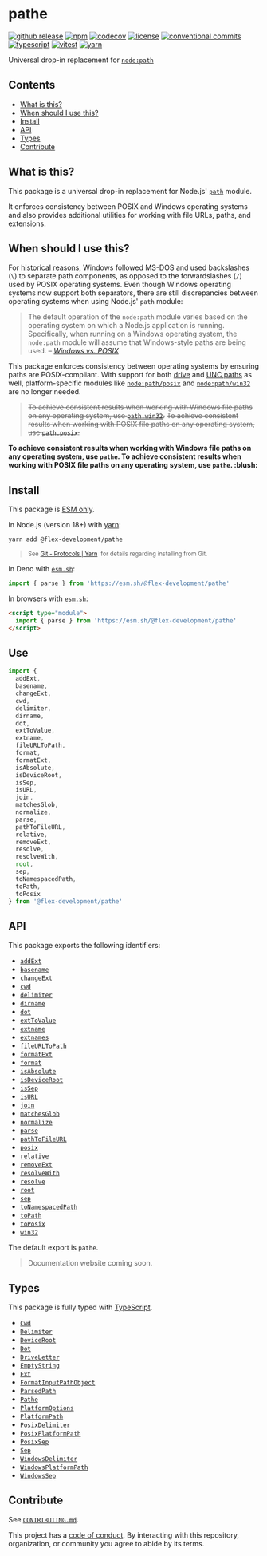 # pathe

[![github release](https://img.shields.io/github/v/release/flex-development/pathe.svg?include_prereleases\&sort=semver)](https://github.com/flex-development/pathe/releases/latest)
[![npm](https://img.shields.io/npm/v/@flex-development/pathe.svg)](https://npmjs.com/package/@flex-development/pathe)
[![codecov](https://codecov.io/gh/flex-development/pathe/branch/main/graph/badge.svg?token=R2TPEBGWXB)](https://codecov.io/gh/flex-development/pathe)
[![license](https://img.shields.io/github/license/flex-development/pathe.svg)](LICENSE.md)
[![conventional commits](https://img.shields.io/badge/-conventional%20commits-fe5196?logo=conventional-commits\&logoColor=ffffff)](https://conventionalcommits.org)
[![typescript](https://img.shields.io/badge/-typescript-3178c6?logo=typescript\&logoColor=ffffff)](https://typescriptlang.org)
[![vitest](https://img.shields.io/badge/-vitest-6e9f18?style=flat\&logo=vitest\&logoColor=ffffff)](https://vitest.dev)
[![yarn](https://img.shields.io/badge/-yarn-2c8ebb?style=flat\&logo=yarn\&logoColor=ffffff)](https://yarnpkg.com)

Universal drop-in replacement for [`node:path`][node-path]

## Contents

- [What is this?](#what-is-this)
- [When should I use this?](#when-should-i-use-this)
- [Install](#install)
- [API](#api)
- [Types](#types)
- [Contribute](#contribute)

## What is this?

This package is a universal drop-in replacement for Node.js' [`path`][node-path] module.

It enforces consistency between POSIX and Windows operating systems and also provides additional utilities for working
with file URLs, paths, and extensions.

## When should I use this?

For [historical reasons][historical-reasons], Windows followed MS-DOS and used backslashes (`\`) to separate path
components, as opposed to the forwardslashes (`/`) used by POSIX operating systems. Even though Windows operating
systems now support both separators, there are still discrepancies between operating systems when using Node.js' `path`
module:

> The default operation of the `node:path` module varies based on the operating system on which a Node.js application is
> running. Specifically, when running on a Windows operating system, the `node:path` module will assume that
> Windows-style paths are being used. – [*Windows vs. POSIX*][windows-vs-posix]

This package enforces consistency between operating systems by ensuring paths are POSIX-compliant. With support for both
[drive][drive-path] and [UNC paths][unc-path] as well, platform-specific modules like
[`node:path/posix`][node-path-posix] and [`node:path/win32`][node-path-win32] are no longer needed.

> ~~To achieve consistent results when working with Windows file paths on any operating system,
> use [`path.win32`][node-path-win32].~~
> ~~To achieve consistent results when working with POSIX file paths on any operating system,
> use [`path.posix`][node-path-posix].~~

**To achieve consistent results when working with Windows file paths on any operating system, use `pathe`. To achieve
consistent results when working with POSIX file paths on any operating system, use `pathe`. \:blush:**

## Install

This package is [ESM only][esm].

In Node.js (version 18+) with [yarn][]:

```sh
yarn add @flex-development/pathe
```

<blockquote>
  <small>
    See <a href='https://yarnpkg.com/protocol/git'>Git - Protocols | Yarn</a>
    &nbsp;for details regarding installing from Git.
  </small>
</blockquote>

In Deno with [`esm.sh`][esmsh]:

```ts
import { parse } from 'https://esm.sh/@flex-development/pathe'
```

In browsers with [`esm.sh`][esmsh]:

```html
<script type="module">
  import { parse } from 'https://esm.sh/@flex-development/pathe'
</script>
```

## Use

```ts
import {
  addExt,
  basename,
  changeExt,
  cwd,
  delimiter,
  dirname,
  dot,
  extToValue,
  extname,
  fileURLToPath,
  format,
  formatExt,
  isAbsolute,
  isDeviceRoot,
  isSep,
  isURL,
  join,
  matchesGlob,
  normalize,
  parse,
  pathToFileURL,
  relative,
  removeExt,
  resolve,
  resolveWith,
  root,
  sep,
  toNamespacedPath,
  toPath,
  toPosix
} from '@flex-development/pathe'
```

## API

This package exports the following identifiers:

- [`addExt`](./src/lib/add-ext.mts)
- [`basename`](./src/lib/basename.mts)
- [`changeExt`](./src/lib/change-ext.mts)
- [`cwd`](./src/lib/cwd.mts)
- [`delimiter`](./src/lib/delimiter.mts)
- [`dirname`](./src/lib/dirname.mts)
- [`dot`](./src/lib/dot.mts)
- [`extToValue`](./src/lib/ext-to-value.mts)
- [`extname`](./src/lib/extname.mts)
- [`extnames`](./src/lib/extnames.mts)
- [`fileURLToPath`](./src/lib/file-url-to-path.mts)
- [`formatExt`](./src/lib/format-ext.mts)
- [`format`](./src/lib/format.mts)
- [`isAbsolute`](./src/lib/is-absolute.mts)
- [`isDeviceRoot`](./src/lib/is-device-root.mts)
- [`isSep`](./src/lib/is-sep.mts)
- [`isURL`](./src/lib/is-url.mts)
- [`join`](./src/lib/join.mts)
- [`matchesGlob`](./src/lib/matches-glob.mts)
- [`normalize`](./src/lib/normalize.mts)
- [`parse`](./src/lib/parse.mts)
- [`pathToFileURL`](./src/lib/path-to-file-url.mts)
- [`posix`](./src/pathe.mts)
- [`relative`](./src/lib/relative.mts)
- [`removeExt`](./src/lib/remove-ext.mts)
- [`resolveWith`](./src/lib/resolve-with.mts)
- [`resolve`](./src/lib/resolve.mts)
- [`root`](./src/lib/root.mts)
- [`sep`](./src/lib/sep.mts)
- [`toNamespacedPath`](./src/lib/to-namespaced-path.mts)
- [`toPath`](./src/lib/to-path.mts)
- [`toPosix`](./src/lib/to-posix.mts)
- [`win32`](./src/pathe.mts)

The default export is `pathe`.

> Documentation website coming soon.

## Types

This package is fully typed with [TypeScript][].

- [`Cwd`](src/types/cwd.mts)
- [`Delimiter`](src/types/delimiter.mts)
- [`DeviceRoot`](src/types/device-root.mts)
- [`Dot`](src/types/dot.mts)
- [`DriveLetter`](src/types/drive-letter.mts)
- [`EmptyString`](src/types/empty-string.mts)
- [`Ext`](src/types/ext.mts)
- [`FormatInputPathObject`](src/interfaces/format-input-path-object.mts)
- [`ParsedPath`](src/interfaces/parsed-path.mts)
- [`Pathe`](src/interfaces/pathe.mts)
- [`PlatformOptions`](src/interfaces/platform-options.mts)
- [`PlatformPath`](src/interfaces/platform-path.mts)
- [`PosixDelimiter`](src/types/delimiter-posix.mts)
- [`PosixPlatformPath`](src/interfaces/platform-path-posix.mts)
- [`PosixSep`](src/types/sep-posix.mts)
- [`Sep`](src/types/sep.mts)
- [`WindowsDelimiter`](src/types/delimiter-windows.mts)
- [`WindowsPlatformPath`](src/interfaces/platform-path-windows.mts)
- [`WindowsSep`](src/types/sep-windows.mts)

## Contribute

See [`CONTRIBUTING.md`](CONTRIBUTING.md).

This project has a [code of conduct](./CODE_OF_CONDUCT.md). By interacting with this repository, organization, or
community you agree to abide by its terms.

[drive-path]: https://learn.microsoft.com/windows/win32/fileio/naming-a-file#naming-conventions

[esm]: https://gist.github.com/sindresorhus/a39789f98801d908bbc7ff3ecc99d99c

[esmsh]: https://esm.sh

[historical-reasons]: https://learn.microsoft.com/archive/blogs/larryosterman/why-is-the-dos-path-character

[node-path-posix]: https://nodejs.org/api/path.html#pathposix

[node-path-win32]: https://nodejs.org/api/path.html#pathwin32

[node-path]: https://nodejs.org/api/path.html

[typescript]: https://www.typescriptlang.org

[unc-path]: https://learn.microsoft.com/dotnet/standard/io/file-path-formats#unc-paths

[windows-vs-posix]: https://nodejs.org/api/path.html#windows-vs-posix

[yarn]: https://yarnpkg.com

